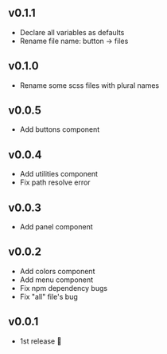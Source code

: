 ## v0.1.1
- Declare all variables as defaults
- Rename file name: button -> files

## v0.1.0
- Rename some scss files with plural names

## v0.0.5
- Add buttons component

## v0.0.4
- Add utilities component
- Fix path resolve error

## v0.0.3
- Add panel component

## v0.0.2
- Add colors component
- Add menu component
- Fix npm dependency bugs
- Fix "all" file's bug

## v0.0.1
- 1st release :tada:
